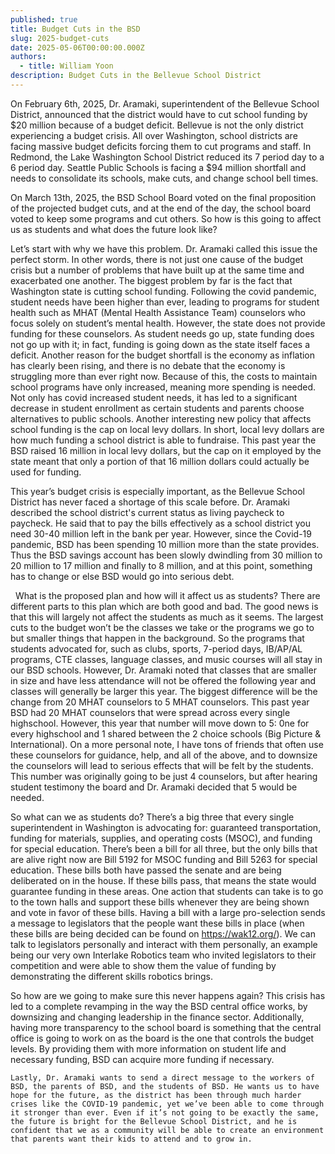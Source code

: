 ```yaml
---
published: true
title: Budget Cuts in the BSD
slug: 2025-budget-cuts
date: 2025-05-06T00:00:00.000Z
authors:
  - title: William Yoon
description: Budget Cuts in the Bellevue School District
---
```




On February 6th, 2025, Dr. Aramaki, superintendent of the Bellevue School District, announced that the district would have to cut school funding by $20 million because of a budget deficit. Bellevue is not the only district experiencing a budget crisis. All over Washington, school districts are facing massive budget deficits forcing them to cut programs and staff. In Redmond, the Lake Washington School District reduced its 7 period day to a 6 period day. Seattle Public Schools is facing a $94 million shortfall and needs to consolidate its schools, make cuts, and change school bell times.

On March 13th, 2025, the BSD School Board voted on the final proposition of the projected budget cuts, and at the end of the day, the school board voted to keep some programs and cut others. So how is this going to affect us as students and what does the future look like?

Let’s start with why we have this problem. Dr. Aramaki called this issue the perfect storm. In other words, there is not just one cause of the budget crisis but a number of problems that have built up at the same time and exacerbated one another. The biggest problem by far is the fact that Washington state is cutting school funding. Following the covid pandemic, student needs have been higher than ever, leading to programs for student health such as MHAT (Mental Health Assistance Team) counselors who focus solely on student’s mental health. However, the state does not provide funding for these counselors. As student needs go up, state funding does not go up with it; in fact, funding is going down as the state itself faces a deficit. Another reason for the budget shortfall is the economy as inflation has clearly been rising, and there is no debate that the economy is struggling more than ever right now. Because of this, the costs to maintain school programs have only increased, meaning more spending is needed. Not only has covid increased student needs, it has led to a significant decrease in student enrollment as certain students and parents choose alternatives to public schools. Another interesting new policy that affects school funding is the cap on local levy dollars. In short, local levy dollars are how much funding a school district is able to fundraise. This past year the BSD raised 16 million in local levy dollars, but the cap on it employed by the state meant that only a portion of that 16 million dollars could actually be used for funding. 

This year’s budget crisis is especially important, as the Bellevue School District has never faced a shortage of this scale before. Dr. Aramaki described the school district's current status as living paycheck to paycheck. He said that to pay the bills effectively as a school district you need 30-40 million left in the bank per year. However, since the Covid-19 pandemic, BSD has been spending 10 million more than the state provides. Thus the BSD savings account has been slowly dwindling from 30 million to 20 million to 17 million and finally to 8 million, and at this point, something has to change or else BSD would go into serious debt. 

 	What is the proposed plan and how will it affect us as students? There are different parts to this plan which are both good and bad. The good news is that this will largely not affect the students as much as it seems. The largest cuts to the budget won’t be the classes we take or the programs we go to but smaller things that happen in the background. So the programs that students advocated for, such as clubs, sports, 7-period days, IB/AP/AL programs, CTE classes, language classes, and music courses will all stay in our BSD schools. However, Dr. Aramaki noted that classes that are smaller in size and have less attendance will not be offered the following year and classes will generally be larger this year. The biggest difference will be the change from 20 MHAT counselors to 5 MHAT counselors. This past year BSD had 20 MHAT counselors that were spread across every single highschool. However, this year that number will move down to 5: 0ne for every highschool and 1 shared between the 2 choice schools (Big Picture & International). On a more personal note, I have tons of friends that often use these counselors for guidance, help, and all of the above, and to downsize the counselors will lead to serious effects that will be felt by the students. This number was originally going to be just 4 counselors, but after hearing student testimony the board and Dr. Aramaki decided that 5 would be needed. 

So what can we as students do? There’s a big three that every single superintendent in Washington is advocating for: guaranteed transportation, funding for materials, supplies, and operating costs (MSOC), and funding for special education. There’s been a bill for all three, but the only bills that are alive right now are Bill 5192 for MSOC funding and Bill 5263 for special education. These bills both have passed the senate and are being deliberated on in the house. If these bills pass, that means the state would guarantee funding in these areas. One action that students can take is to go to the town halls and support these bills whenever they are being shown and vote in favor of these bills. Having a bill with a large pro-selection sends a message to legislators that the people want these bills in place (when these bills are being decided can be found on <https://wak12.org/>). We can talk to legislators personally and interact with them personally, an example being our very own Interlake Robotics team who invited legislators to their competition and were able to show them the value of funding by demonstrating the different skills robotics brings. 

So how are we going to make sure this never happens again? This crisis has led to a complete revamping in the way the BSD central office works, by downsizing and changing leadership in the finance sector. Additionally, having more transparency to the school board is something that the central office is going to work on as the board is the one that controls the budget levels. By providing them with more information on student life and necessary funding, BSD can acquire more funding if necessary.

	Lastly, Dr. Aramaki wants to send a direct message to the workers of BSD, the parents of BSD, and the students of BSD. He wants us to have hope for the future, as the district has been through much harder crises like the COVID-19 pandemic, yet we’ve been able to come through it stronger than ever. Even if it’s not going to be exactly the same, the future is bright for the Bellevue School District, and he is confident that we as a community will be able to create an environment that parents want their kids to attend and to grow in.

